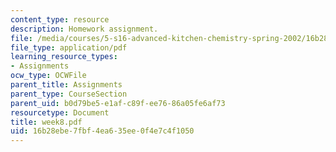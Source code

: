 ```yaml
---
content_type: resource
description: Homework assignment.
file: /media/courses/5-s16-advanced-kitchen-chemistry-spring-2002/16b28ebe7fbf4ea635ee0f4e7c4f1050_week8.pdf
file_type: application/pdf
learning_resource_types:
- Assignments
ocw_type: OCWFile
parent_title: Assignments
parent_type: CourseSection
parent_uid: b0d79be5-e1af-c89f-ee76-86a05fe6af73
resourcetype: Document
title: week8.pdf
uid: 16b28ebe-7fbf-4ea6-35ee-0f4e7c4f1050
---
```

